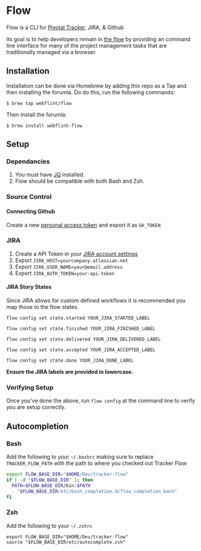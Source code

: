 # Flow
Flow is a CLI for [Pivotal Tracker](https://www.pivotaltracker.com/), JIRA, & Github

Its goal is to help developers remain in [the flow](https://link.springer.com/article/10.1007/s10270-017-0621-x) by
providing an command line interface for many of the project management tasks that are traditionally managed via a browser.


## Installation

Installation can be done via Homebrew by adding this repo as a Tap and then installing the forumla.   Do do this, run the following commands:

```
$ brew tap webflint/flow
```

Then install the forumla:

```
$ brew install webflint-flow
```

## Setup

### Dependancies

1. You must have [JQ](https://stedolan.github.io/jq/) installed.
2. Flow should be compatible with both Bash and Zsh.

### Source Control

#### Connecting Github

Create a new [personal access token](https://github.com/settings/tokens) and export it as `GH_TOKEN`

### JIRA

1. Create a API Token in your [JIRA account settings](https://id.atlassian.com/manage-profile/security/api-tokens)
2. Export `JIRA_HOST=yourcompany.atlassian.net`
3. Export `JIRA_USER_NAME=your@email.address`
4. Export `JIRA_AUTH_TOKEN=your-api-token`

#### JIRA Story States

Since JIRA allows for custom defined workflows it is recommended you map those to the flow states.

`flow config set state.started YOUR_JIRA_STARTED_LABEL`

`flow config set state.finished YOUR_JIRA_FINISHED_LABEL`

`flow config set state.delivered YOUR_JIRA_DELIVERED_LABEL`

`flow config set state.accepted YOUR_JIRA_ACCEPTED_LABEL`

`flow config set state.done YOUR_JIRA_DONE_LABEL`

**Ensure the JIRA labels are provided in lowercase.**

### Verifying Setup

Once you've done the above, run `flow config` at the command line to verify you are setup correctly.

## Autocompletion

### Bash
Add the following to your `~/.bashrc` making sure to replace `TRACKER_FLOW_PATH` with
the path to where you checked out Tracker Flow

```bash
export FLOW_BASE_DIR="$HOME/Dev/tracker-flow"
if [ -d "$FLOW_BASE_DIR" ]; then
  PATH=$FLOW_BASE_DIR/bin:$PATH
  . "$FLOW_BASE_DIR/etc/bash_completion.d/flow_completion.bash"
fi
```

### Zsh

Add the following to your `~/.zshrc`

```
export FLOW_BASE_DIR="$HOME/Dev/tracker-flow"
source "$FLOW_BASE_DIR/etc/autocomplete.zsh"
```
